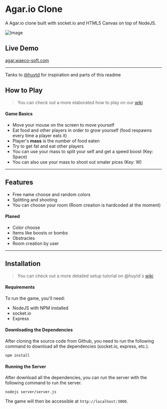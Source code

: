 Agar.io Clone
=============

A Agar.io clone built with socket.io and HTML5 Canvas on top of NodeJS.

![Image](http://i.imgur.com/Ol8qtXb.jpg)

## Live Demo
[agar.waeco-soft.com](http://agar.waeco-soft.com/)

---
Tanks to [@huytd](https://github.com/huytd/agar.io-clone) for inspiration and parts of this readme

## How to Play
>You can check out a more elaborated how to play on our [wiki](https://github.com/huytd/agar.io-clone/wiki/How-to-Play)

#### Game Basics
- Move your mouse on the screen to move yourself
- Eat food and other players in order to grow yourself (food respawns every time a player eats it)
- Player's **mass** is the number of food eaten
- Try to get fat and eat other players
- You can use your mass to split your self and get a speed boost (Key: Space)
- You can also use your mass to shoot out smaler pices (Key: W)

---

## Features
- Free name choose and random colors
- Splitting and shooting
- You can choose your room
  (Room creation is hardcoded at the moment)


#### Planed
- Color choose
- Items like boosts or bombs
- Obstracles
- Room creation by user
---

## Installation
>You can check out a more detailed setup tutorial on @huytd`s [wiki](https://github.com/huytd/agar.io-clone/wiki/Setup)

#### Requirements
To run the game, you'll need: 
- NodeJS with NPM installed
- socket.io 
- Express


#### Downloading the Dependencies
After cloning the source code from Github, you need to run the following command to download all the dependencies (socket.io, express, etc.).

```
npm install
```

#### Running the Server
After download all the dependencies, you can run the server with the following command to run the server.

```
nodejs server/server.js
```

The game will then be accessible at `http://localhost:3000`.


